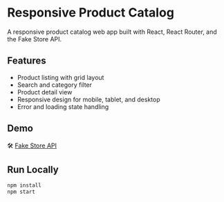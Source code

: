# Responsive Product Catalog

A responsive product catalog web app built with React, React Router, and the Fake Store API.

## Features

- Product listing with grid layout
- Search and category filter
- Product detail view
- Responsive design for mobile, tablet, and desktop
- Error and loading state handling

## Demo

🛠️ [Fake Store API](https://fakestoreapi.com/)

## Run Locally

```bash
npm install
npm start
